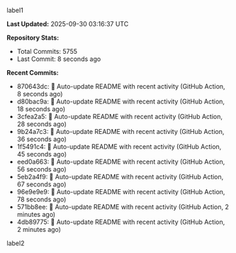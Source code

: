 
label1 
<!-- ACTIVITY_START -->
**Last Updated:** 2025-09-30 03:16:37 UTC

**Repository Stats:**
- Total Commits: 5755
- Last Commit: 8 seconds ago

**Recent Commits:**
- 870643dc: 🤖 Auto-update README with recent activity (GitHub Action, 8 seconds ago)
- d80bac9a: 🤖 Auto-update README with recent activity (GitHub Action, 18 seconds ago)
- 3cfea2a5: 🤖 Auto-update README with recent activity (GitHub Action, 28 seconds ago)
- 9b24a7c3: 🤖 Auto-update README with recent activity (GitHub Action, 36 seconds ago)
- 1f5491c4: 🤖 Auto-update README with recent activity (GitHub Action, 45 seconds ago)
- eed0a663: 🤖 Auto-update README with recent activity (GitHub Action, 56 seconds ago)
- 5eb2a4f9: 🤖 Auto-update README with recent activity (GitHub Action, 67 seconds ago)
- 96e9e9e9: 🤖 Auto-update README with recent activity (GitHub Action, 78 seconds ago)
- 571bb8ee: 🤖 Auto-update README with recent activity (GitHub Action, 2 minutes ago)
- 4db89775: 🤖 Auto-update README with recent activity (GitHub Action, 2 minutes ago)
<!-- ACTIVITY_END -->

label2
